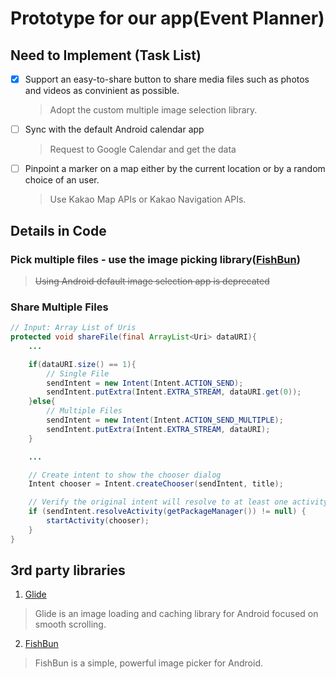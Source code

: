 # Prototype for our app(Event Planner)

## Need to Implement (Task List)
- [x] Support an easy-to-share button to share media files such as photos and videos as convinient as possible.
    > Adopt the custom multiple image selection library.
- [ ] Sync with the default Android calendar app
    > Request to Google Calendar and get the data
- [ ] Pinpoint a marker on a map either by the current location or by a random choice of an user.
    > Use Kakao Map APIs or Kakao Navigation APIs.

## Details in Code

### Pick multiple files - use the image picking library([FishBun](https://github.com/sangcomz/FishBun))
> ~~Using Android default image selection app is deprecated~~

### Share Multiple Files
```java
// Input: Array List of Uris
protected void shareFile(final ArrayList<Uri> dataURI){
    ...

    if(dataURI.size() == 1){
        // Single File
        sendIntent = new Intent(Intent.ACTION_SEND);
        sendIntent.putExtra(Intent.EXTRA_STREAM, dataURI.get(0));
    }else{
        // Multiple Files
        sendIntent = new Intent(Intent.ACTION_SEND_MULTIPLE);
        sendIntent.putExtra(Intent.EXTRA_STREAM, dataURI);
    }

    ...

    // Create intent to show the chooser dialog
    Intent chooser = Intent.createChooser(sendIntent, title);

    // Verify the original intent will resolve to at least one activity
    if (sendIntent.resolveActivity(getPackageManager()) != null) {
        startActivity(chooser);
    }
}
```

## 3rd party libraries

1. [Glide](https://github.com/bumptech/glide)
> Glide is an image loading and caching library for Android focused on smooth scrolling.

2. [FishBun](https://github.com/sangcomz/FishBun)
> FishBun is a simple, powerful image picker for Android.